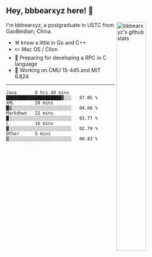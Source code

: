 ## Hey, bbbearxyz here! :wave:

<img align="right" alt="bbbearxyz's github stats" width="40%" src="https://github-readme-stats.vercel.app/api?username=bbbearxyz&show_icons=true">

I'm bbbearxyz, a postgraduate in USTC from GaoBeidian, China.

-   :hammer_and_pick:    know a little in Go and C++
-   :pencil2: Mac OS / Clion
-   :seedling: Preparing for developing a RPC in C language 
-   :thinking: Working on CMU 15-445 and MIT 6.824
---
<!--START_SECTION:waka-->
```text
Java       8 hrs 49 mins   █████████████████████▓░░░   87.05 % 
XML        28 mins         █▒░░░░░░░░░░░░░░░░░░░░░░░   04.68 % 
Markdown   22 mins         █░░░░░░░░░░░░░░░░░░░░░░░░   03.77 % 
C          16 mins         ▓░░░░░░░░░░░░░░░░░░░░░░░░   02.79 % 
Other      5 mins          ▒░░░░░░░░░░░░░░░░░░░░░░░░   00.83 % 
```
<!--END_SECTION:waka-->
